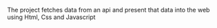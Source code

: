 The project fetches data from an api and present that data into the web using Html, Css and Javascript
